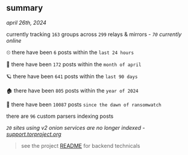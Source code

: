 
## summary
_april 26th, 2024_

currently tracking `163` groups across `299` relays & mirrors - _`70` currently online_

⏲ there have been `6` posts within the `last 24 hours`

🦈 there have been `172` posts within the `month of april`

🪐 there have been `641` posts within the `last 90 days`

🏚 there have been `805` posts within the `year of 2024`

🦕 there have been `10087` posts `since the dawn of ransomwatch`

there are `96` custom parsers indexing posts

_`20` sites using v2 onion services are no longer indexed - [support.torproject.org](https://support.torproject.org/onionservices/v2-deprecation/)_

> see the project [README](https://github.com/joshhighet/ransomwatch#ransomwatch--) for backend technicals
